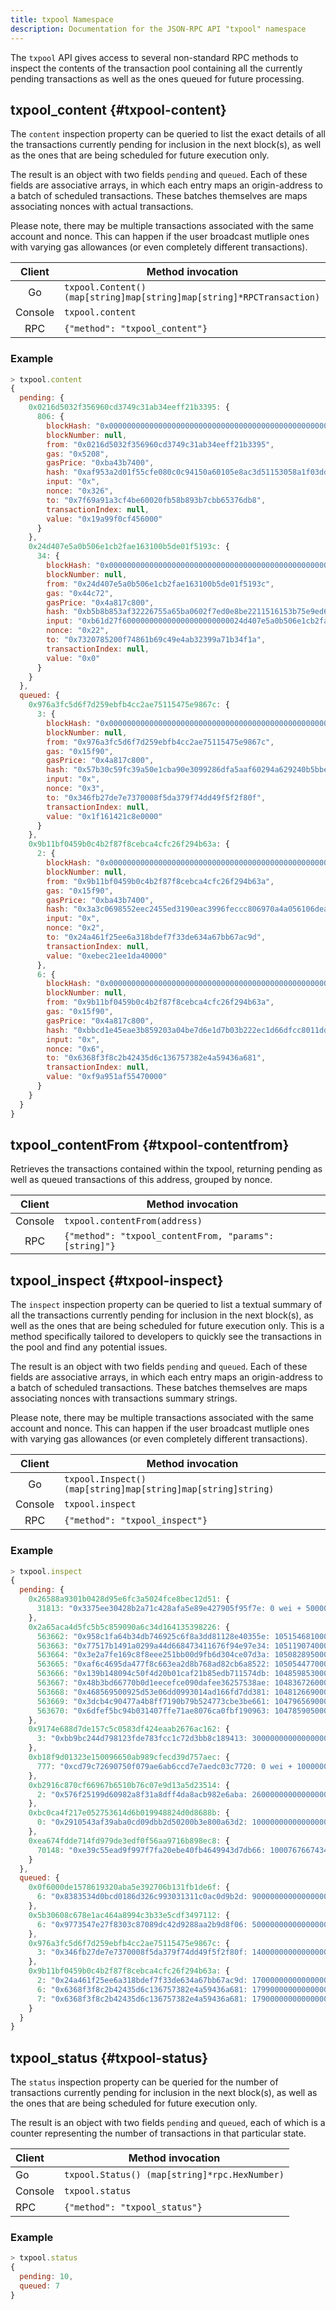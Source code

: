 ```yaml
---
title: txpool Namespace
description: Documentation for the JSON-RPC API "txpool" namespace
---
```


The `txpool` API gives access to several non-standard RPC methods to inspect the contents of the transaction pool containing all the currently pending transactions as well as the ones queued for future processing.

## txpool_content {#txpool-content}

The `content` inspection property can be queried to list the exact details of all the transactions currently pending for inclusion in the next block(s), as well as the ones that are being scheduled for future execution only.

The result is an object with two fields `pending` and `queued`. Each of these fields are associative arrays, in which each entry maps an origin-address to a batch of scheduled transactions. These batches themselves are maps associating nonces with actual transactions.

Please note, there may be multiple transactions associated with the same account and nonce. This can happen if the user broadcast mutliple ones with varying gas allowances (or even completely different transactions).

| Client  | Method invocation                                                     |
| :-----: | --------------------------------------------------------------------- |
|   Go    | `txpool.Content() (map[string]map[string]map[string]*RPCTransaction)` |
| Console | `txpool.content`                                                      |
|   RPC   | `{"method": "txpool_content"}`                                        |

### Example

```js
> txpool.content
{
  pending: {
    0x0216d5032f356960cd3749c31ab34eeff21b3395: {
      806: {
        blockHash: "0x0000000000000000000000000000000000000000000000000000000000000000",
        blockNumber: null,
        from: "0x0216d5032f356960cd3749c31ab34eeff21b3395",
        gas: "0x5208",
        gasPrice: "0xba43b7400",
        hash: "0xaf953a2d01f55cfe080c0c94150a60105e8ac3d51153058a1f03dd239dd08586",
        input: "0x",
        nonce: "0x326",
        to: "0x7f69a91a3cf4be60020fb58b893b7cbb65376db8",
        transactionIndex: null,
        value: "0x19a99f0cf456000"
      }
    },
    0x24d407e5a0b506e1cb2fae163100b5de01f5193c: {
      34: {
        blockHash: "0x0000000000000000000000000000000000000000000000000000000000000000",
        blockNumber: null,
        from: "0x24d407e5a0b506e1cb2fae163100b5de01f5193c",
        gas: "0x44c72",
        gasPrice: "0x4a817c800",
        hash: "0xb5b8b853af32226755a65ba0602f7ed0e8be2211516153b75e9ed640a7d359fe",
        input: "0xb61d27f600000000000000000000000024d407e5a0b506e1cb2fae163100b5de01f5193c00000000000000000000000000000000000000000000000053444835ec580000000000000000000000000000000000000000000000000000000000000000006000000000000000000000000000000000000000000000000000000000000000000000000000000000000000000000000000000000000000000000000000000000",
        nonce: "0x22",
        to: "0x7320785200f74861b69c49e4ab32399a71b34f1a",
        transactionIndex: null,
        value: "0x0"
      }
    }
  },
  queued: {
    0x976a3fc5d6f7d259ebfb4cc2ae75115475e9867c: {
      3: {
        blockHash: "0x0000000000000000000000000000000000000000000000000000000000000000",
        blockNumber: null,
        from: "0x976a3fc5d6f7d259ebfb4cc2ae75115475e9867c",
        gas: "0x15f90",
        gasPrice: "0x4a817c800",
        hash: "0x57b30c59fc39a50e1cba90e3099286dfa5aaf60294a629240b5bbec6e2e66576",
        input: "0x",
        nonce: "0x3",
        to: "0x346fb27de7e7370008f5da379f74dd49f5f2f80f",
        transactionIndex: null,
        value: "0x1f161421c8e0000"
      }
    },
    0x9b11bf0459b0c4b2f87f8cebca4cfc26f294b63a: {
      2: {
        blockHash: "0x0000000000000000000000000000000000000000000000000000000000000000",
        blockNumber: null,
        from: "0x9b11bf0459b0c4b2f87f8cebca4cfc26f294b63a",
        gas: "0x15f90",
        gasPrice: "0xba43b7400",
        hash: "0x3a3c0698552eec2455ed3190eac3996feccc806970a4a056106deaf6ceb1e5e3",
        input: "0x",
        nonce: "0x2",
        to: "0x24a461f25ee6a318bdef7f33de634a67bb67ac9d",
        transactionIndex: null,
        value: "0xebec21ee1da40000"
      },
      6: {
        blockHash: "0x0000000000000000000000000000000000000000000000000000000000000000",
        blockNumber: null,
        from: "0x9b11bf0459b0c4b2f87f8cebca4cfc26f294b63a",
        gas: "0x15f90",
        gasPrice: "0x4a817c800",
        hash: "0xbbcd1e45eae3b859203a04be7d6e1d7b03b222ec1d66dfcc8011dd39794b147e",
        input: "0x",
        nonce: "0x6",
        to: "0x6368f3f8c2b42435d6c136757382e4a59436a681",
        transactionIndex: null,
        value: "0xf9a951af55470000"
      }
    }
  }
}
```

## txpool_contentFrom {#txpool-contentfrom}

Retrieves the transactions contained within the txpool, returning pending as well as queued transactions of this address, grouped by nonce.

| Client  | Method invocation                                      |
| :-----: | ------------------------------------------------------ |
| Console | `txpool.contentFrom(address)`                          |
|   RPC   | `{"method": "txpool_contentFrom, "params": [string]"}` |

## txpool_inspect {#txpool-inspect}

The `inspect` inspection property can be queried to list a textual summary of all the transactions currently pending for inclusion in the next block(s), as well as the ones that are being scheduled for future execution only. This is a method specifically tailored to developers to quickly see the transactions in the pool and find any potential issues.

The result is an object with two fields `pending` and `queued`. Each of these fields are associative arrays, in which each entry maps an origin-address to a batch of scheduled transactions. These batches themselves are maps associating nonces with transactions summary strings.

Please note, there may be multiple transactions associated with the same account and nonce. This can happen if the user broadcast mutliple ones with varying gas allowances (or even completely different transactions).

| Client  | Method invocation                                            |
| :-----: | ------------------------------------------------------------ |
|   Go    | `txpool.Inspect() (map[string]map[string]map[string]string)` |
| Console | `txpool.inspect`                                             |
|   RPC   | `{"method": "txpool_inspect"}`                               |

### Example

```js
> txpool.inspect
{
  pending: {
    0x26588a9301b0428d95e6fc3a5024fce8bec12d51: {
      31813: "0x3375ee30428b2a71c428afa5e89e427905f95f7e: 0 wei + 500000 × 20000000000 wei"
    },
    0x2a65aca4d5fc5b5c859090a6c34d164135398226: {
      563662: "0x958c1fa64b34db746925c6f8a3dd81128e40355e: 1051546810000000000 wei + 90000 gas × 20000000000 wei",
      563663: "0x77517b1491a0299a44d668473411676f94e97e34: 1051190740000000000 wei + 90000 gas × 20000000000 wei",
      563664: "0x3e2a7fe169c8f8eee251bb00d9fb6d304ce07d3a: 1050828950000000000 wei + 90000 gas × 20000000000 wei",
      563665: "0xaf6c4695da477f8c663ea2d8b768ad82cb6a8522: 1050544770000000000 wei + 90000 gas × 20000000000 wei",
      563666: "0x139b148094c50f4d20b01caf21b85edb711574db: 1048598530000000000 wei + 90000 gas × 20000000000 wei",
      563667: "0x48b3bd66770b0d1eecefce090dafee36257538ae: 1048367260000000000 wei + 90000 gas × 20000000000 wei",
      563668: "0x468569500925d53e06dd0993014ad166fd7dd381: 1048126690000000000 wei + 90000 gas × 20000000000 wei",
      563669: "0x3dcb4c90477a4b8ff7190b79b524773cbe3be661: 1047965690000000000 wei + 90000 gas × 20000000000 wei",
      563670: "0x6dfef5bc94b031407ffe71ae8076ca0fbf190963: 1047859050000000000 wei + 90000 gas × 20000000000 wei"
    },
    0x9174e688d7de157c5c0583df424eaab2676ac162: {
      3: "0xbb9bc244d798123fde783fcc1c72d3bb8c189413: 30000000000000000000 wei + 85000 gas × 21000000000 wei"
    },
    0xb18f9d01323e150096650ab989cfecd39d757aec: {
      777: "0xcd79c72690750f079ae6ab6ccd7e7aedc03c7720: 0 wei + 1000000 gas × 20000000000 wei"
    },
    0xb2916c870cf66967b6510b76c07e9d13a5d23514: {
      2: "0x576f25199d60982a8f31a8dff4da8acb982e6aba: 26000000000000000000 wei + 90000 gas × 20000000000 wei"
    },
    0xbc0ca4f217e052753614d6b019948824d0d8688b: {
      0: "0x2910543af39aba0cd09dbb2d50200b3e800a63d2: 1000000000000000000 wei + 50000 gas × 1171602790622 wei"
    },
    0xea674fdde714fd979de3edf0f56aa9716b898ec8: {
      70148: "0xe39c55ead9f997f7fa20ebe40fb4649943d7db66: 1000767667434026200 wei + 90000 gas × 20000000000 wei"
    }
  },
  queued: {
    0x0f6000de1578619320aba5e392706b131fb1de6f: {
      6: "0x8383534d0bcd0186d326c993031311c0ac0d9b2d: 9000000000000000000 wei + 21000 gas × 20000000000 wei"
    },
    0x5b30608c678e1ac464a8994c3b33e5cdf3497112: {
      6: "0x9773547e27f8303c87089dc42d9288aa2b9d8f06: 50000000000000000000 wei + 90000 gas × 50000000000 wei"
    },
    0x976a3fc5d6f7d259ebfb4cc2ae75115475e9867c: {
      3: "0x346fb27de7e7370008f5da379f74dd49f5f2f80f: 140000000000000000 wei + 90000 gas × 20000000000 wei"
    },
    0x9b11bf0459b0c4b2f87f8cebca4cfc26f294b63a: {
      2: "0x24a461f25ee6a318bdef7f33de634a67bb67ac9d: 17000000000000000000 wei + 90000 gas × 50000000000 wei",
      6: "0x6368f3f8c2b42435d6c136757382e4a59436a681: 17990000000000000000 wei + 90000 gas × 20000000000 wei",
      7: "0x6368f3f8c2b42435d6c136757382e4a59436a681: 17900000000000000000 wei + 90000 gas × 20000000000 wei"
    }
  }
}
```

## txpool_status {#txpool-status}

The `status` inspection property can be queried for the number of transactions currently pending for inclusion in the next block(s), as well as the ones that are being scheduled for future execution only.

The result is an object with two fields `pending` and `queued`, each of which is a counter representing the number of transactions in that particular state.

| Client  | Method invocation                             |
| :------ | --------------------------------------------- |
| Go      | `txpool.Status() (map[string]*rpc.HexNumber)` |
| Console | `txpool.status`                               |
| RPC     | `{"method": "txpool_status"}`                 |

### Example

```js
> txpool.status
{
  pending: 10,
  queued: 7
}
```

